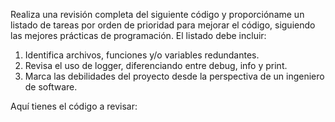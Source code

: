 Realiza una revisión completa del siguiente código y proporcióname un listado de tareas por orden de prioridad para mejorar el código, siguiendo las mejores prácticas de programación. El listado debe incluir:

1. Identifica archivos, funciones y/o variables redundantes.
2. Revisa el uso de logger, diferenciando entre debug, info y print.
3. Marca las debilidades del proyecto desde la perspectiva de un ingeniero de software.

Aquí tienes el código a revisar:
